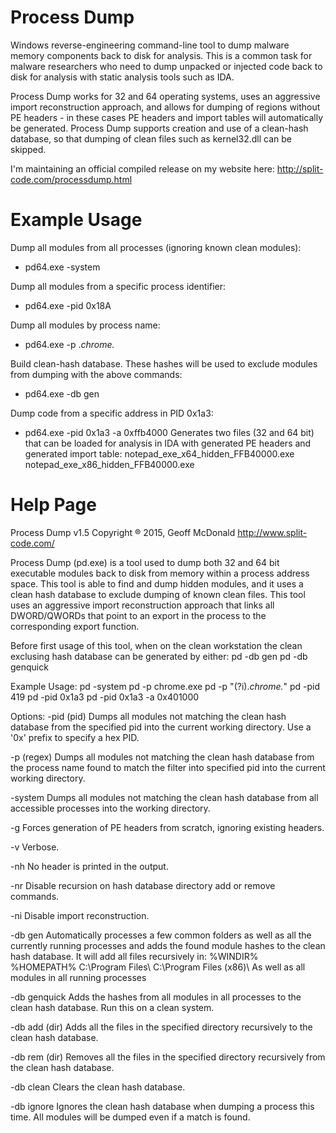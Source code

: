 # Process Dump
Windows reverse-engineering command-line tool to dump malware memory components back to disk for analysis. This is a common task for malware researchers who need to dump unpacked or injected code back to disk for analysis with static analysis tools such as IDA.

Process Dump works for 32 and 64 operating systems, uses an aggressive import reconstruction approach, and allows for dumping of regions without PE headers - in these cases PE headers and import tables will automatically be generated. Process Dump supports creation and use of a clean-hash database, so that dumping of clean files such as kernel32.dll can be skipped.

I'm maintaining an official compiled release on my website here:
  http://split-code.com/processdump.html

# Example Usage
Dump all modules from all processes (ignoring known clean modules):
   -   pd64.exe -system

Dump all modules from a specific process identifier:
   -   pd64.exe -pid 0x18A

Dump all modules by process name:
   -   pd64.exe -p .*chrome.*

Build clean-hash database. These hashes will be used to exclude modules from dumping with the above commands:
   -   pd64.exe -db gen

Dump code from a specific address in PID 0x1a3:
   -   pd64.exe -pid 0x1a3 -a 0xffb4000
  Generates two files (32 and 64 bit) that can be loaded for analysis in IDA with generated PE headers and
  generated import table:
        notepad_exe_x64_hidden_FFB40000.exe
        notepad_exe_x86_hidden_FFB40000.exe


# Help Page
Process Dump v1.5
  Copyright ® 2015, Geoff McDonald
  http://www.split-code.com/

Process Dump (pd.exe) is a tool used to dump both 32 and 64 bit executable modules
back to disk from memory within a process address space. This tool is able to find
and dump hidden modules, and it uses a clean hash database to exclude dumping of
known clean files. This tool uses an aggressive import reconstruction approach that
links all DWORD/QWORDs that point to an export in the process to the corresponding
export function.

Before first usage of this tool, when on the clean workstation the clean exclusing
hash database can be generated by either:
  pd -db gen
  pd -db genquick

Example Usage:
  pd -system
  pd -p chrome.exe
  pd -p "(?i).*chrome.*"
  pd -pid 419
  pd -pid 0x1a3
  pd -pid 0x1a3 -a 0x401000

Options:
  -pid (pid)  Dumps all modules not matching the clean hash database
      from the specified pid into the current working
      directory. Use a '0x' prefix to specify a hex PID.

  -p (regex)  Dumps all modules not matching the clean hash database
      from the process name found to match the filter into
      specified pid into the current working directory.

  -system   Dumps all modules not matching the clean hash database
      from all accessible processes into the working
      directory.

  -g    Forces generation of PE headers from scratch, ignoring existing headers.

  -v    Verbose.

  -nh   No header is printed in the output.

  -nr   Disable recursion on hash database directory add or
      remove commands.

  -ni   Disable import reconstruction.

  -db gen   Automatically processes a few common folders as well as
      all the currently running processes and adds the found
      module hashes to the clean hash database. It will add
      all files recursively in: 
        %WINDIR% 
        %HOMEPATH% 
        C:\Program Files\ 
        C:\Program Files (x86)\ 
      As well as all modules in all running processes 

  -db genquick  Adds the hashes from all modules in all processes to
      the clean hash database. Run this on a clean system.

  -db add (dir) Adds all the files in the specified directory
      recursively to the clean hash database. 

  -db rem (dir) Removes all the files in the specified directory
      recursively from the clean hash database. 

  -db clean Clears the clean hash database.

  -db ignore  Ignores the clean hash database when dumping a process
      this time.  All modules will be dumped even if a match
      is found.

